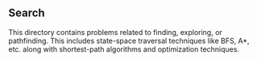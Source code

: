## Search

This directory contains problems related to finding, exploring, or pathfinding. This includes state-space traversal techniques like BFS, A*, etc. along with shortest-path algorithms and optimization techniques.